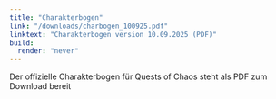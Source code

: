 ```yaml
---
title: "Charakterbogen"
link: "/downloads/charbogen_100925.pdf"
linktext: "Charakterbogen version 10.09.2025 (PDF)"
build:
  render: "never"
---
```

Der offizielle Charakterbogen für Quests of Chaos steht als PDF zum Download bereit